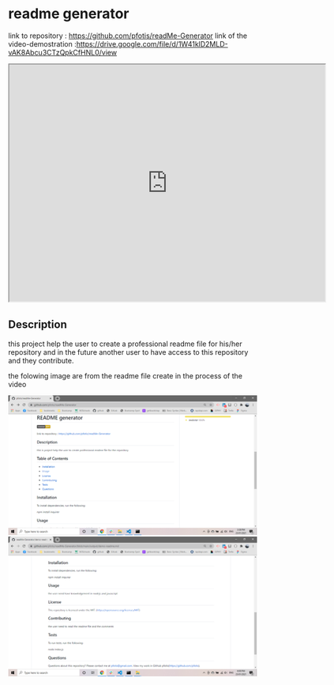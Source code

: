 
  # readme generator


  link to repository : https://github.com/pfotis/readMe-Generator
  link of the video-demostration :https://drive.google.com/file/d/1W41klD2MLD-vAK8Abcu3CTzQpkCfHNL0/view
  
  
  <iframe src="https://drive.google.com/file/d/1W41klD2MLD-vAK8Abcu3CTzQpkCfHNL0/preview" width="640" 
  height="480"></iframe>


  ## Description

  this project help the user to create a professional readme file for his/her repository and in the future another user to have access to this repository and they contribute.

  the folowing image are from the readme file create in the process of the video


<img src="./assets/images/readme/readme1.png" alt="first impress of the readme generator">
<img src="./assets/images/readme/readme2.png" alt="first impress of the readme generator">
  
  